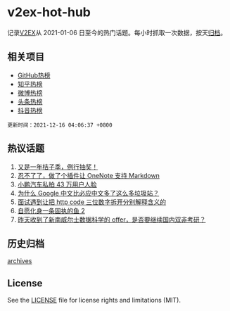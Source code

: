 # v2ex-hot-hub

 记录[V2EX](https://www.v2ex.com/)从 2021-01-06 日至今的热门话题。每小时抓取一次数据，按天[归档](archives)。
 
 ## 相关项目

- [GitHub热榜](https://github.com/lonnyzhang423/github-hot-hub)
- [知乎热榜](https://github.com/lonnyzhang423/zhihu-hot-hub)
- [微博热榜](https://github.com/lonnyzhang423/weibo-hot-hub)
- [头条热榜](https://github.com/lonnyzhang423/toutiao-hot-hub)
- [抖音热榜](https://github.com/lonnyzhang423/douyin-hot-hub)


 `更新时间：2021-12-16 04:06:37 +0800`

## 热议话题

1. [又是一年桔子季，例行抽奖！](https://www.v2ex.com/t/822298)
1. [忍不了了，做了个插件让 OneNote 支持 Markdown](https://www.v2ex.com/t/822262)
1. [小鹏汽车私拍 43 万用户人脸](https://www.v2ex.com/t/822279)
1. [为什么 Google 中文比必应中文多了这么多垃圾站？](https://www.v2ex.com/t/822308)
1. [面试遇到让把 http code 三位数字拆开分别解释含义的](https://www.v2ex.com/t/822290)
1. [自愿化身一条固执的鱼 2](https://www.v2ex.com/t/822277)
1. [昨天收到了新南威尔士数据科学的 offer，是否要继续国内双非考研？](https://www.v2ex.com/t/822356)

## 历史归档

[archives](archives)

## License

See the [LICENSE](LICENSE) file for license rights and limitations (MIT).

